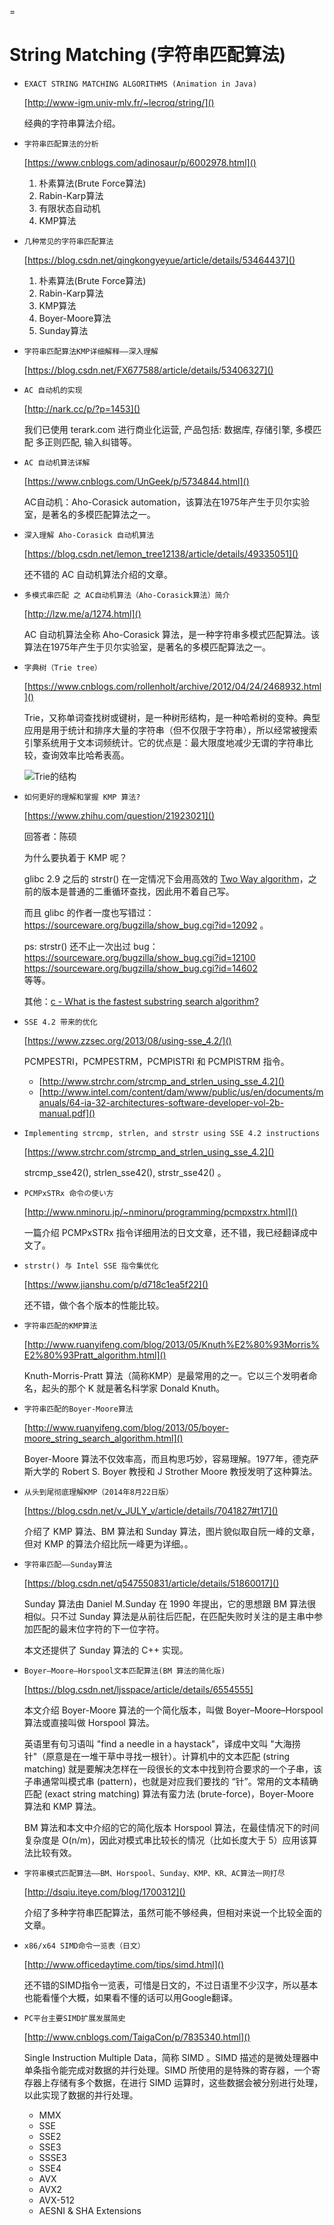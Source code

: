 =
# String Matching (字符串匹配算法)

* `EXACT STRING MATCHING ALGORITHMS (Animation in Java)`

    [http://www-igm.univ-mlv.fr/~lecroq/string/]()

    经典的字符串算法介绍。

* `字符串匹配算法的分析`

    [https://www.cnblogs.com/adinosaur/p/6002978.html]()

    1. 朴素算法(Brute Force算法)
    2. Rabin-Karp算法
    3. 有限状态自动机
    4. KMP算法

* `几种常见的字符串匹配算法`

    [https://blog.csdn.net/qingkongyeyue/article/details/53464437]()

    1. 朴素算法(Brute Force算法)
    2. Rabin-Karp算法
    3. KMP算法
    4. Boyer-Moore算法
    5. Sunday算法

* `字符串匹配算法KMP详细解释——深入理解`

    [https://blog.csdn.net/FX677588/article/details/53406327]()

* `AC 自动机的实现`

    [http://nark.cc/p/?p=1453]()

    我们已使用 terark.com 进行商业化运营, 产品包括: 数据库, 存储引擎, 多模匹配 多正则匹配, 输入纠错等。

* `AC 自动机算法详解`

    [https://www.cnblogs.com/UnGeek/p/5734844.html]()

    AC自动机：Aho-Corasick automation，该算法在1975年产生于贝尔实验室，是著名的多模匹配算法之一。

* `深入理解 Aho-Corasick 自动机算法`

    [https://blog.csdn.net/lemon_tree12138/article/details/49335051]()

    还不错的 AC 自动机算法介绍的文章。

* `多模式串匹配 之 AC自动机算法（Aho-Corasick算法）简介`

    [http://lzw.me/a/1274.html]()

    AC 自动机算法全称 Aho-Corasick 算法，是一种字符串多模式匹配算法。该算法在1975年产生于贝尔实验室，是著名的多模匹配算法之一。

* `字典树（Trie tree）`

    [https://www.cnblogs.com/rollenholt/archive/2012/04/24/2468932.html]()

    Trie，又称单词查找树或键树，是一种树形结构，是一种哈希树的变种。典型应用是用于统计和排序大量的字符串（但不仅限于字符串），所以经常被搜索引擎系统用于文本词频统计。它的优点是：最大限度地减少无谓的字符串比较，查询效率比哈希表高。

    ![Trie的结构](./images/trie_example.png)

* `如何更好的理解和掌握 KMP 算法?`

    [https://www.zhihu.com/question/21923021]()

    回答者：陈硕

    为什么要执着于 KMP 呢？

    glibc 2.9 之后的 strstr() 在一定情况下会用高效的 [Two Way algorithm](https://www-igm.univ-mlv.fr/%7Elecroq/string/node26.html)，之前的版本是普通的二重循环查找，因此用不着自己写。

    而且 glibc 的作者一度也写错过：<br/>
    https://sourceware.org/bugzilla/show_bug.cgi?id=12092 。

    ps: strstr() 还不止一次出过 bug：<br/>
    https://sourceware.org/bugzilla/show_bug.cgi?id=12100<br/>
    https://sourceware.org/bugzilla/show_bug.cgi?id=14602<br/>
    等等。

    其他：[c - What is the fastest substring search algorithm?](https://stackoverflow.com/questions/3183582/what-is-the-fastest-substring-search-algorithm)

* `SSE 4.2 带来的优化`

    [https://www.zzsec.org/2013/08/using-sse_4.2/]()

    PCMPESTRI，PCMPESTRM，PCMPISTRI 和 PCMPISTRM 指令。

    * [http://www.strchr.com/strcmp_and_strlen_using_sse_4.2]()
    * [http://www.intel.com/content/dam/www/public/us/en/documents/manuals/64-ia-32-architectures-software-developer-vol-2b-manual.pdf]()

* `Implementing strcmp, strlen, and strstr using SSE 4.2 instructions`

    [https://www.strchr.com/strcmp_and_strlen_using_sse_4.2]()

    strcmp_sse42(), strlen_sse42(), strstr_sse42() 。

* `PCMPxSTRx 命令の使い方`

    [http://www.nminoru.jp/~nminoru/programming/pcmpxstrx.html]()

    一篇介绍 PCMPxSTRx 指令详细用法的日文文章，还不错，我已经翻译成中文了。

* `strstr() 与 Intel SSE 指令集优化`

    [https://www.jianshu.com/p/d718c1ea5f22]()

    还不错，做个各个版本的性能比较。

* `字符串匹配的KMP算法`

    [http://www.ruanyifeng.com/blog/2013/05/Knuth%E2%80%93Morris%E2%80%93Pratt_algorithm.html]()

    Knuth-Morris-Pratt 算法（简称KMP）是最常用的之一。它以三个发明者命名，起头的那个 K 就是著名科学家 Donald Knuth。

* `字符串匹配的Boyer-Moore算法`

    [http://www.ruanyifeng.com/blog/2013/05/boyer-moore_string_search_algorithm.html]()

    Boyer-Moore 算法不仅效率高，而且构思巧妙，容易理解。1977年，德克萨斯大学的 Robert S. Boyer 教授和 J Strother Moore 教授发明了这种算法。

* `从头到尾彻底理解KMP（2014年8月22日版）`

    [https://blog.csdn.net/v_JULY_v/article/details/7041827#t17]()

    介绍了 KMP 算法、BM 算法和 Sunday 算法，图片貌似取自阮一峰的文章，但对 KMP 的算法介绍比阮一峰更为详细。。

* `字符串匹配——Sunday算法`

    [https://blog.csdn.net/q547550831/article/details/51860017]()

    Sunday 算法由 Daniel M.Sunday 在 1990 年提出，它的思想跟 BM 算法很相似。只不过 Sunday 算法是从前往后匹配，在匹配失败时关注的是主串中参加匹配的最末位字符的下一位字符。

    本文还提供了 Sunday 算法的 C++ 实现。

* `Boyer–Moore–Horspool文本匹配算法(BM 算法的简化版)`

    [https://blog.csdn.net/ljsspace/article/details/6554555]

    本文介绍 Boyer-Moore 算法的一个简化版本，叫做 Boyer–Moore–Horspool 算法或直接叫做 Horspool 算法。

    英语里有句习语叫 "find a needle in a haystack"，译成中文叫 "大海捞针"（原意是在一堆干草中寻找一根针）。计算机中的文本匹配 (string matching) 就是要解决怎样在一段很长的文本中找到符合要求的一个子串，该子串通常叫模式串 (pattern)，也就是对应我们要找的 “针”。常用的文本精确匹配 (exact string matching) 算法有蛮力法 (brute-force)，Boyer-Moore 算法和 KMP 算法。

    BM 算法和本文中介绍的它的简化版本 Horspool 算法，在最佳情况下的时间复杂度是 O(n/m)，因此对模式串比较长的情况（比如长度大于 5）应用该算法比较有效。

* `字符串模式匹配算法——BM、Horspool、Sunday、KMP、KR、AC算法一网打尽`

    [http://dsqiu.iteye.com/blog/1700312]()

    介绍了多种字符串匹配算法，虽然可能不够经典，但相对来说一个比较全面的文章。

* `x86/x64 SIMD命令一览表（日文）`

    [http://www.officedaytime.com/tips/simd.html]()

    还不错的SIMD指令一览表，可惜是日文的，不过日语里不少汉字，所以基本也能看懂个大概，如果看不懂的话可以用Google翻译。

* `PC平台主要SIMD扩展发展简史`

    [http://www.cnblogs.com/TaigaCon/p/7835340.html]()

    Single Instruction Multiple Data，简称 SIMD 。SIMD 描述的是微处理器中单条指令能完成对数据的并行处理。SIMD 所使用的是特殊的寄存器，一个寄存器上存储有多个数据，在进行 SIMD 运算时，这些数据会被分别进行处理，以此实现了数据的并行处理。

    * MMX
    * SSE
    * SSE2
    * SSE3
    * SSSE3
    * SSE4
    * AVX
    * AVX2
    * AVX-512
    * AESNI & SHA Extensions
